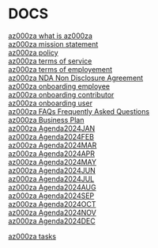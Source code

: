 # DOCS
[az000za what is az000za](https://github.com/az000za/DOCS/blob/DEVELOPMENT/what-is-az000za.MD)<br>
[az000za mission statement]()<br>
[az000za policy](https://github.com/az000za/DOCS/blob/DEVELOPMENT/policy.txt)<br>
[az000za terms of service]()<br>
[az000za terms of employement]()<br>
[az000za NDA Non Disclosure Agreement]()<br>
[az000za onboarding employee]()<br>
[az000za onboarding contributor]()<br>
[az000za onboarding user]()<br>
[az000za FAQs Frequently Asked Questions]()<br>
[az000za Business Plan]()<br>
[az000za Agenda2024JAN]()<br>
[az000za Agenda2024FEB]()<br>
[az000za Agenda2024MAR]()<br>
[az000za Agenda2024APR]()<br>
[az000za Agenda2024MAY]()<br>
[az000za Agenda2024JUN]()<br>
[az000za Agenda2024JUL]()<br>
[az000za Agenda2024AUG]()<br>
[az000za Agenda2024SEP]()<br>
[az000za Agenda2024OCT]()<br>
[az000za Agenda2024NOV]()<br>
[az000za Agenda2024DEC]()<br>

[az000za tasks]()<br>
